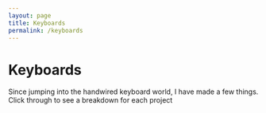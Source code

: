 ```yaml
---
layout: page
title: Keyboards
permalink: /keyboards
---
```


# Keyboards

Since jumping into the handwired keyboard world, I have made a few things. Click through to see a breakdown for each project
